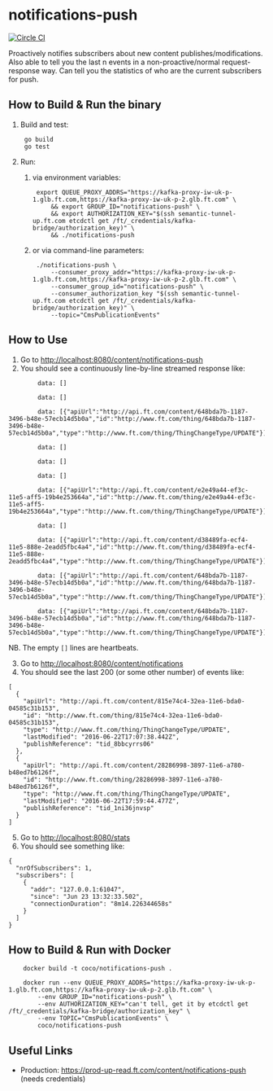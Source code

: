 notifications-push
==================

[![Circle CI](https://circleci.com/gh/Financial-Times/notifications-push/tree/master.png?style=shield)](https://circleci.com/gh/Financial-Times/notifications-push/tree/master)

Proactively notifies subscribers about new content publishes/modifications.
Also able to tell you the last n events in a non-proactive/normal request-response way.
Can tell you the statistics of who are the current subscribers for push.


How to Build & Run the binary
-----------------------------

1. Build and test:

        go build
        go test

2. Run:

    1. via environment variables:

            export QUEUE_PROXY_ADDRS="https://kafka-proxy-iw-uk-p-1.glb.ft.com,https://kafka-proxy-iw-uk-p-2.glb.ft.com" \
                && export GROUP_ID="notifications-push" \
                && export AUTHORIZATION_KEY="$(ssh semantic-tunnel-up.ft.com etcdctl get /ft/_credentials/kafka-bridge/authorization_key)" \
                && ./notifications-push

    2. or via command-line parameters:

            ./notifications-push \
                --consumer_proxy_addr="https://kafka-proxy-iw-uk-p-1.glb.ft.com,https://kafka-proxy-iw-uk-p-2.glb.ft.com" \
                --consumer_group_id="notifications-push" \
                --consumer_authorization_key "$(ssh semantic-tunnel-up.ft.com etcdctl get /ft/_credentials/kafka-bridge/authorization_key)" \
                --topic="CmsPublicationEvents"


How to Use
----------

1. Go to [http://localhost:8080/content/notifications-push](http://localhost:8080/content/notifications-push)
2. You should see a continuously line-by-line streamed response like:
```
        data: []
        
        data: []
        
        data: [{"apiUrl":"http://api.ft.com/content/648bda7b-1187-3496-b48e-57ecb14d5b0a","id":"http://www.ft.com/thing/648bda7b-1187-3496-b48e-57ecb14d5b0a","type":"http://www.ft.com/thing/ThingChangeType/UPDATE"}]
        
        data: []
        
        data: []
        
        data: []
        
        data: [{"apiUrl":"http://api.ft.com/content/e2e49a44-ef3c-11e5-aff5-19b4e253664a","id":"http://www.ft.com/thing/e2e49a44-ef3c-11e5-aff5-19b4e253664a","type":"http://www.ft.com/thing/ThingChangeType/UPDATE"}]
        
        data: []
        
        data: [{"apiUrl":"http://api.ft.com/content/d38489fa-ecf4-11e5-888e-2eadd5fbc4a4","id":"http://www.ft.com/thing/d38489fa-ecf4-11e5-888e-2eadd5fbc4a4","type":"http://www.ft.com/thing/ThingChangeType/UPDATE"}]
        
        data: [{"apiUrl":"http://api.ft.com/content/648bda7b-1187-3496-b48e-57ecb14d5b0a","id":"http://www.ft.com/thing/648bda7b-1187-3496-b48e-57ecb14d5b0a","type":"http://www.ft.com/thing/ThingChangeType/UPDATE"}]

        data: [{"apiUrl":"http://api.ft.com/content/648bda7b-1187-3496-b48e-57ecb14d5b0a","id":"http://www.ft.com/thing/648bda7b-1187-3496-b48e-57ecb14d5b0a","type":"http://www.ft.com/thing/ThingChangeType/UPDATE"}]
```

NB. The empty `[]` lines are heartbeats.

3. Go to [http://localhost:8080/content/notifications](http://localhost:8080/content/notifications)
4. You should see the last 200 (or some other number) of events like:
```
[
  {
    "apiUrl": "http://api.ft.com/content/815e74c4-32ea-11e6-bda0-04585c31b153",
    "id": "http://www.ft.com/thing/815e74c4-32ea-11e6-bda0-04585c31b153",
    "type": "http://www.ft.com/thing/ThingChangeType/UPDATE",
    "lastModified": "2016-06-22T17:07:38.442Z",
    "publishReference": "tid_8bbcyrrs06"
  },
  {
    "apiUrl": "http://api.ft.com/content/28286998-3897-11e6-a780-b48ed7b6126f",
    "id": "http://www.ft.com/thing/28286998-3897-11e6-a780-b48ed7b6126f",
    "type": "http://www.ft.com/thing/ThingChangeType/UPDATE",
    "lastModified": "2016-06-22T17:59:44.477Z",
    "publishReference": "tid_1ni36jnvsp"
  }
]
```
5. Go to [http://localhost:8080/stats](http://localhost:8080/stats)
6. You should see something like:
```
{
  "nrOfSubscribers": 1,
  "subscribers": [
    {
      "addr": "127.0.0.1:61047",
      "since": "Jun 23 13:32:33.502",
      "connectionDuration": "8m14.226344658s"
    }
  ]
}
```

How to Build & Run with Docker
------------------------------
```
    docker build -t coco/notifications-push .

    docker run --env QUEUE_PROXY_ADDRS="https://kafka-proxy-iw-uk-p-1.glb.ft.com,https://kafka-proxy-iw-uk-p-2.glb.ft.com" \
        --env GROUP_ID="notifications-push" \
        --env AUTHORIZATION_KEY="can't tell, get it by etcdctl get /ft/_credentials/kafka-bridge/authorization_key" \
        --env TOPIC="CmsPublicationEvents" \
        coco/notifications-push
```


Useful Links
------------

* Production: https://prod-up-read.ft.com/content/notifications-push (needs credentials)
